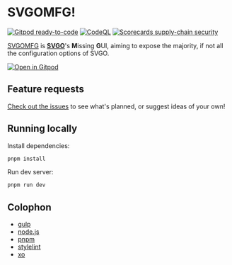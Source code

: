 # SVGOMFG!

[![Gitpod ready-to-code](https://img.shields.io/badge/Gitpod-ready--to--code-908a85?logo=gitpod)](https://gitpod.io/from-referrer)
[![CodeQL](https://github.com/zkrew-red/svgomfg/actions/workflows/codeql.yml/badge.svg)](https://github.com/zkrew-red/svgomfg/actions/workflows/codeql.yml)
[![Scorecards supply-chain security](https://github.com/zkrew-red/svgomfg/actions/workflows/scorecards.yml/badge.svg)](https://github.com/zkrew-red/svgomfg/actions/workflows/scorecards.yml)

[SVGOMFG](https://github.com/zkrew-red/svgomfg#readme) is **[SVGO](https://github.com/svg/svgo)**'s **M**issing **G**UI, aiming to expose the majority, if not all the configuration options of SVGO.

[![Open in Gitpod](https://gitpod.io/button/open-in-gitpod.svg)](https://gitpod.io/#https://github.com/zkrew-red/svgomfg)

## Feature requests

[Check out the issues](https://github.com/zkrew-red/svgomfg/issues) to see what's planned, or suggest ideas of your own!

## Running locally

Install dependencies:

```sh
pnpm install
```

Run dev server:

```sh
pnpm run dev
```

## Colophon

- [gulp](https://gulpjs.com)
- [node.js](https://nodejs.org)
- [pnpm](https://pnpm.io)
- [stylelint](https://stylelint.io)
- [xo](https://github.com/xojs/xo#readme)

